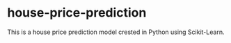 # house-price-prediction
This is a house price prediction model crested in Python using Scikit-Learn.

